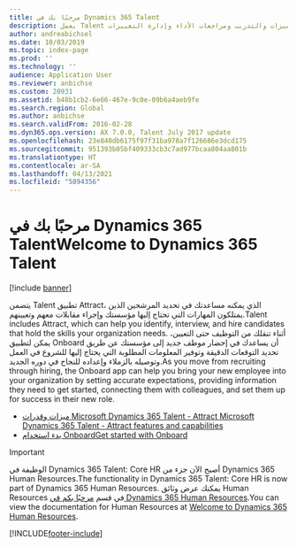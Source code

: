 ```yaml
---
title: مرحبًا بك في Dynamics 365 Talent
description: يعمل Talent على تبسيط العديد من المهام الروتينية المتعلقة بحفظ السجلات وعلى أتمتة عدد من العمليات المتعلقة بتعيين الموظفين في مؤسستك. تشمل هذه العمليات استبقاء الموظفين وإدارة الميزات والتدريب ومراجعات الأداء وإدارة التغييرات.
author: andreabichsel
ms.date: 10/03/2019
ms.topic: index-page
ms.prod: ''
ms.technology: ''
audience: Application User
ms.reviewer: anbichse
ms.custom: 20931
ms.assetid: b48b1cb2-6e66-467e-9c0e-09b6a4aeb9fe
ms.search.region: Global
ms.author: anbichse
ms.search.validFrom: 2016-02-28
ms.dyn365.ops.version: AX 7.0.0, Talent July 2017 update
ms.openlocfilehash: 23e840db6175f97f31ba978a7f126686e3dcd175
ms.sourcegitcommit: 951393b05bf409333cb3c7ad977bcaa804aa801b
ms.translationtype: HT
ms.contentlocale: ar-SA
ms.lasthandoff: 04/13/2021
ms.locfileid: "5894356"
---
```

# <a name="welcome-to-dynamics-365-talent"></a><span data-ttu-id="39562-104">مرحبًا بك في Dynamics 365 Talent</span><span class="sxs-lookup"><span data-stu-id="39562-104">Welcome to Dynamics 365 Talent</span></span>

[!include [banner](includes/banner.md)]

<span data-ttu-id="39562-105">يتضمن Talent تطبيق Attract، الذي يمكنه مساعدتك في تحديد المرشحين الذين يمتلكون المهارات التي تحتاج إليها مؤسستك وإجراء مقابلات معهم وتعيينهم.‬</span><span class="sxs-lookup"><span data-stu-id="39562-105">Talent includes Attract, which can help you identify, interview, and hire candidates that hold the skills your organization needs.</span></span> <span data-ttu-id="39562-106">أثناء تنقلك من التوظيف حتى التعيين، يمكن لتطبيق Onboard أن يساعدك في إحضار موظف جديد إلى مؤسستك عن طريق تحديد التوقعات الدقيقة وتوفير المعلومات المطلوبة التي يحتاج إليها للشروع في العمل وتوصيله بالزملاء وإعداده للنجاح في دوره الجديد.</span><span class="sxs-lookup"><span data-stu-id="39562-106">As you move from recruiting through hiring, the Onboard app can help you bring your new employee into your organization by setting accurate expectations, providing information they need to get started, connecting them with colleagues, and set them up for success in their new role.</span></span>  

- [<span data-ttu-id="39562-107">ميزات وقدرات Microsoft Dynamics 365 Talent - Attract </span><span class="sxs-lookup"><span data-stu-id="39562-107">Microsoft Dynamics 365 Talent - Attract features and capabilities</span></span>](attract-overview.md)
- [<span data-ttu-id="39562-108">بدء استخدام Onboard</span><span class="sxs-lookup"><span data-stu-id="39562-108">Get started with Onboard</span></span>](create-onboarding-experience.md)

> [!IMPORTANT]
> <span data-ttu-id="39562-109">الوظيفة في Dynamics 365 Talent: Core HR أصبح الآن جزء من Dynamics 365 Human Resources.</span><span class="sxs-lookup"><span data-stu-id="39562-109">The functionality in Dynamics 365 Talent: Core HR is now part of Dynamics 365 Human Resources.</span></span> <span data-ttu-id="39562-110">يمكنك عرض وثائق Human Resources في قسم [مرحبًا بكم في Dynamics 365 Human Resources]().</span><span class="sxs-lookup"><span data-stu-id="39562-110">You can view the documentation for Human Resources at [Welcome to Dynamics 365 Human Resources]().</span></span>



[!INCLUDE[footer-include](../includes/footer-banner.md)]